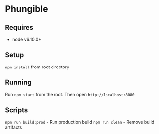# Phungible

## Requires
* node v6.10.0+

## Setup
`npm install` from root directory

## Running
Run `npm start` from the root.  Then open `http://localhost:8080`

## Scripts

`npm run build:prod` - Run production build
`npm run clean` - Remove build artifacts
